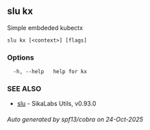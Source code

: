 ## slu kx

Simple embdeded kubectx

```
slu kx [<context>] [flags]
```

### Options

```
  -h, --help   help for kx
```

### SEE ALSO

* [slu](slu.md)	 - SikaLabs Utils, v0.93.0

###### Auto generated by spf13/cobra on 24-Oct-2025
